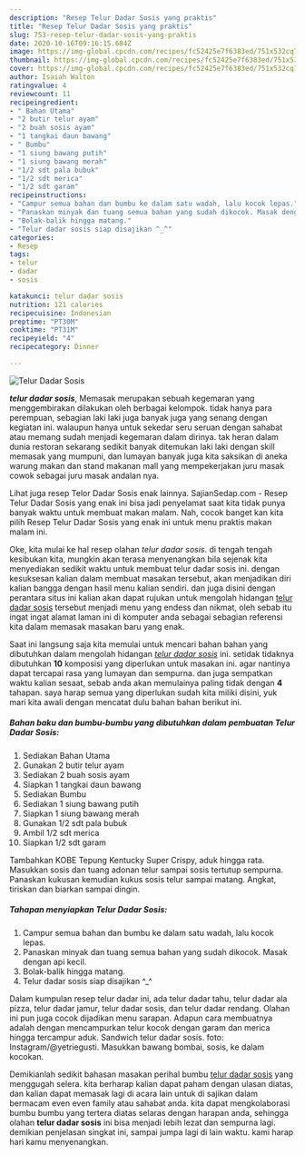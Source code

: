 ```yaml
---
description: "Resep Telur Dadar Sosis yang praktis"
title: "Resep Telur Dadar Sosis yang praktis"
slug: 753-resep-telur-dadar-sosis-yang-praktis
date: 2020-10-16T09:16:15.684Z
image: https://img-global.cpcdn.com/recipes/fc52425e7f6383ed/751x532cq70/telur-dadar-sosis-foto-resep-utama.jpg
thumbnail: https://img-global.cpcdn.com/recipes/fc52425e7f6383ed/751x532cq70/telur-dadar-sosis-foto-resep-utama.jpg
cover: https://img-global.cpcdn.com/recipes/fc52425e7f6383ed/751x532cq70/telur-dadar-sosis-foto-resep-utama.jpg
author: Isaiah Walton
ratingvalue: 4
reviewcount: 11
recipeingredient:
- " Bahan Utama"
- "2 butir telur ayam"
- "2 buah sosis ayam"
- "1 tangkai daun bawang"
- " Bumbu"
- "1 siung bawang putih"
- "1 siung bawang merah"
- "1/2 sdt pala bubuk"
- "1/2 sdt merica"
- "1/2 sdt garam"
recipeinstructions:
- "Campur semua bahan dan bumbu ke dalam satu wadah, lalu kocok lepas."
- "Panaskan minyak dan tuang semua bahan yang sudah dikocok. Masak dengan api kecil."
- "Bolak-balik hingga matang."
- "Telur dadar sosis siap disajikan ^_^"
categories:
- Resep
tags:
- telur
- dadar
- sosis

katakunci: telur dadar sosis 
nutrition: 121 calories
recipecuisine: Indonesian
preptime: "PT30M"
cooktime: "PT31M"
recipeyield: "4"
recipecategory: Dinner

---
```



![Telur Dadar Sosis](https://img-global.cpcdn.com/recipes/fc52425e7f6383ed/751x532cq70/telur-dadar-sosis-foto-resep-utama.jpg)

<b><i>telur dadar sosis</i></b>, Memasak merupakan sebuah kegemaran yang menggembirakan dilakukan oleh berbagai kelompok. tidak hanya para perempuan, sebagian laki laki juga banyak juga yang senang dengan kegiatan ini. walaupun hanya untuk sekedar seru seruan dengan sahabat atau memang sudah menjadi kegemaran dalam dirinya. tak heran dalam dunia restoran sekarang sedikit banyak ditemukan laki laki dengan skill memasak yang mumpuni, dan lumayan banyak juga kita saksikan di aneka warung makan dan stand makanan mall yang mempekerjakan juru masak cowok sebagai juru masak andalan nya.

Lihat juga resep Telor Dadar Sosis enak lainnya. SajianSedap.com - Resep Telur Dadar Sosis yang enak ini bisa jadi penyelamat saat kita tidak punya banyak waktu untuk membuat makan malam. Nah, cocok banget kan kita pilih Resep Telur Dadar Sosis yang enak ini untuk menu praktis makan malam ini.

Oke, kita mulai ke hal resep olahan <i>telur dadar sosis</i>. di tengah tengah kesibukan kita, mungkin akan terasa menyenangkan bila sejenak kita menyediakan sedikit waktu untuk membuat telur dadar sosis ini. dengan kesuksesan kalian dalam membuat masakan tersebut, akan menjadikan diri kalian bangga dengan hasil menu kalian sendiri. dan juga disini dengan perantara situs ini kalian akan dapat rujukan untuk mengolah hidangan <u>telur dadar sosis</u> tersebut menjadi menu yang endess dan nikmat, oleh sebab itu ingat ingat alamat laman ini di komputer anda sebagai sebagian referensi kita dalam memasak masakan baru yang enak.


Saat ini langsung saja kita memulai untuk mencari bahan bahan yang dibutuhkan dalam mengolah hidangan <u><i>telur dadar sosis</i></u> ini. setidak tidaknya dibutuhkan <b>10</b> komposisi yang diperlukan untuk masakan ini. agar nantinya dapat tercapai rasa yang lumayan dan sempurna. dan juga sempatkan waktu kalian sesaat, sebab anda akan memulainya paling tidak dengan <b>4</b> tahapan. saya harap semua yang diperlukan sudah kita miliki disini, yuk mari kita awali dengan mencatat dulu bahan bahan berikut ini.

<!--inarticleads1-->

##### Bahan baku dan bumbu-bumbu yang dibutuhkan dalam pembuatan Telur Dadar Sosis:

1. Sediakan  Bahan Utama
1. Gunakan 2 butir telur ayam
1. Sediakan 2 buah sosis ayam
1. Siapkan 1 tangkai daun bawang
1. Sediakan  Bumbu
1. Sediakan 1 siung bawang putih
1. Siapkan 1 siung bawang merah
1. Gunakan 1/2 sdt pala bubuk
1. Ambil 1/2 sdt merica
1. Siapkan 1/2 sdt garam


Tambahkan KOBE Tepung Kentucky Super Crispy, aduk hingga rata. Masukkan sosis dan tuang adonan telur sampai sosis tertutup sempurna. Panaskan kukusan kemudian kukus sosis telur sampai matang. Angkat, tiriskan dan biarkan sampai dingin. 

<!--inarticleads2-->

##### Tahapan menyiapkan Telur Dadar Sosis:

1. Campur semua bahan dan bumbu ke dalam satu wadah, lalu kocok lepas.
1. Panaskan minyak dan tuang semua bahan yang sudah dikocok. Masak dengan api kecil.
1. Bolak-balik hingga matang.
1. Telur dadar sosis siap disajikan ^_^


Dalam kumpulan resep telur dadar ini, ada telur dadar tahu, telur dadar ala pizza, telur dadar jamur, telur dadar sosis, dan telur dadar rendang. Olahan ini pun juga cocok dijadikan menu sarapan. Adapun cara membuatnya adalah dengan mencampurkan telur kocok dengan garam dan merica hingga tercampur aduk. Sandwich telur dadar sosis. foto: Instagram/@yetriegusti. Masukkan bawang bombai, sosis, ke dalam kocokan. 

Demikianlah sedikit bahasan masakan perihal bumbu <u>telur dadar sosis</u> yang menggugah selera. kita berharap kalian dapat paham dengan ulasan diatas, dan kalian dapat memasak lagi di acara lain untuk di sajikan dalam bermacam even even family atau sahabat anda. kita dapat mengkolaborasi bumbu bumbu yang tertera diatas selaras dengan harapan anda, sehingga olahan <b>telur dadar sosis</b> ini bisa menjadi lebih lezat dan sempurna lagi. demikian penjelasan singkat ini, sampai jumpa lagi di lain waktu. kami harap hari kamu menyenangkan.

